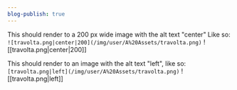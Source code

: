 ```yaml
---
blog-publish: true
---
```

This should render to a 200 px wide image with the alt text "center"
Like so: `![travolta.png|center|200](/img/user/A%20Assets/travolta.png)`
![[travolta.png|center|200]]


This should render to an image with the alt text "left", like so:
`[travolta.png|left](/img/user/A%20Assets/travolta.png)`
![[travolta.png|left]]